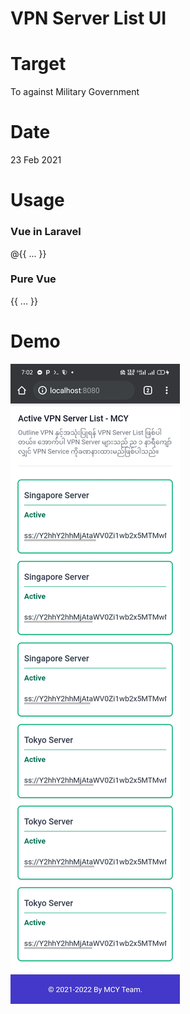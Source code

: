 # VPN Server List UI

# Target

To against Military Government 

# Date

23 Feb 2021

# Usage

### Vue in Laravel

@{{ ... }}

### Pure Vue

{{ ... }}

# Demo

![Demo Image](demo.jpg)
